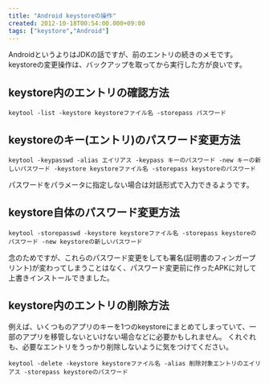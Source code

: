 ```yaml
---
title: "Android keystoreの操作"
created: 2012-10-18T00:54:00.000+09:00
tags: ["keystore","Android"]
---
```

AndroidというよりはJDKの話ですが、前のエントリの続きのメモです。
keystoreの変更操作は、バックアップを取ってから実行した方が良いです。

## keystore内のエントリの確認方法

```
keytool -list -keystore keystoreファイル名 -storepass パスワード
```

## keystoreのキー(エントリ)のパスワード変更方法

```
keytool -keypasswd -alias エイリアス -keypass キーのパスワード -new キーの新しいパスワード -keystore keystoreファイル名 -storepass keystoreのパスワード
```

パスワードをパラメータに指定しない場合は対話形式で入力できるようです。

## keystore自体のパスワード変更方法

```
keytool -storepasswd -keystore keystoreファイル名 -storepass keystoreのパスワード -new keystoreの新しいパスワード
```

念のためですが、これらのパスワード変更をしても署名(証明書のフィンガープリント)が変わってしまうことはなく、パスワード変更前に作ったAPKに対して上書きインストールできました。

## keystore内のエントリの削除方法

例えば、いくつものアプリのキーを1つのkeystoreにまとめてしまっていて、一部のアプリを移管しないといけない場合などに必要かもしれません。
くれぐれも、必要なエントリをうっかり削除しないように気をつけてください。

```
keytool -delete -keystore keystoreファイル名 -alias 削除対象エントリのエイリアス -storepass keystoreのパスワード
```

